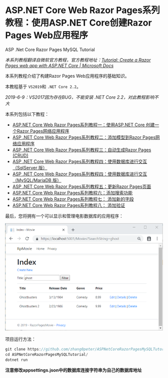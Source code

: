 # ASP.NET Core  Web  Razor Pages系列教程：使用ASP.NET Core创建Razor Pages Web应用程序
ASP .Net Core Razor Pages MySQL Tutorial

*本系列教程翻译自微软官方教程，官方教程地址：[Tutorial: Create a Razor Pages web app with ASP.NET Core | Microsoft Docs](https://docs.microsoft.com/en-us/aspnet/core/tutorials/razor-pages/?view=aspnetcore-2.2)*

本系列教程介绍了构建Razor Pages Web应用程序的基础知识。

本教程基于 `VS2019`和 `.NET Core 2.2`。

*2019-6-9：VS2017因为存在BUG，不能安装 .NET Core 2.2，对此教程影响不大*

本系列包括以下教程：

* [ASP.NET Core Web  Razor Pages系列教程一：使用ASP.NET Core 创建一个Razor Pages网络应用程序](https://blog.csdn.net/zhangpeterx/article/details/91347594)
* [ASP .NET Core Web  Razor Pages系列教程二：添加模型到Razor Pages网络应用程序](https://blog.csdn.net/zhangpeterx/article/details/91347657)
* [ASP .NET Core Web  Razor Pages系列教程三：自动生成Razor Pages (CRUD)](https://blog.csdn.net/zhangpeterx/article/details/91347701)
* [ASP .NET Core Web Razor Pages系列教程四：使用数据库进行交互（SqlServer 版）](https://blog.csdn.net/zhangpeterx/article/details/91347728)
* [ASP .NET Core Web Razor Pages系列教程四：使用数据库进行交互（MySQL/MariaDB 版）](https://blog.csdn.net/zhangpeterx/article/details/91351161)
* [ASP .NET Core Web Razor Pages系列教程五：更新Razor Pages页面](https://blog.csdn.net/zhangpeterx/article/details/91347747)
* [ASP.NET Core  Web  Razor Pages系列教程六：添加搜索功能](https://blog.csdn.net/zhangpeterx/article/details/91347761)
* [ASP.NET Core Web  Razor Pages系列教程七： 添加新的字段](https://blog.csdn.net/zhangpeterx/article/details/91347780)
* [ASP.NET Core Web  Razor Pages系列教程八： 添加验证](https://blog.csdn.net/zhangpeterx/article/details/91347787)

最后，您将拥有一个可以显示和管理电影数据库的应用程序：   

![sample-page](sample-page.png)

项目运行方法：   

```js
git clone https://github.com/zhang0peter/ASPNetCoreRazorPagesMySQLTutorial.git
cd ASPNetCoreRazorPagesMySQLTutorial/
dotnet run
```
**注意修改appsettings.json中的数据库连接字符串为自己的数据库地址**